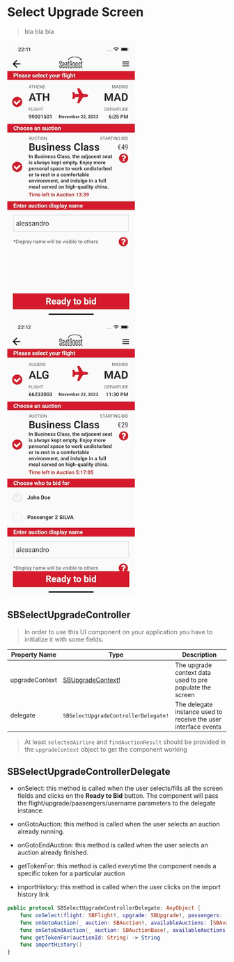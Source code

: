 # Select Upgrade Screen

> bla bla bla

![Select Upgrade](images/select-upgrade-1.jpg "Select Upgrade")
![Select Upgrade with Passengers](images/select-upgrade-2.jpg "Select Upgrade with Passengers")

## SBSelectUpgradeController

> In order to use this UI component on your application you have to initialize it with some fields:

| **Property Name** | **Type**                                           | **Description**                                                 |
|-------------------|----------------------------------------------------|-----------------------------------------------------------------|
| upgradeContext    | [SBUpgradeContext!](object-model/sbupgradecontext) | The upgrade context data used to pre populate the screen        |
| delegate          | `SBSelectUpgradeControllerDelegate!`               | The delegate instance used to receive the user interface events |

> At least ```selectedAirline``` and ```findAuctionResult``` should be provided in the ```upgradeContext``` object to get the component working


## SBSelectUpgradeControllerDelegate

* onSelect: this method is called when the user selects/fills all the screen fields and clicks on the **Ready to Bid** button. The component will pass the flight/upgrade/paasengers/username parameters to the delegate instance.

* onGotoAuction: this method is called when the user selects an auction already running.

* onGotoEndAuction: this method is called when the user selects an auction already finished.

* getTokenFor: this method is called everytime the component needs a specific token for a particular auction

* importHistory: this method is called when the user clicks on the import history link


```swift
public protocol SBSelectUpgradeControllerDelegate: AnyObject {
    func onSelect(flight: SBFlight!, upgrade: SBUpgrade!, passengers: [SBPassenger], username: String)
    func onGotoAuction(_ auction: SBAuction!, availableAuctions: [SBAvailableAuction]?)
    func onGotoEndAuction(_ auction: SBAuctionBase!, availableAuctions: [SBAvailableAuction]?)
    func getTokenFor(auctionId: String) -> String
    func importHistory()
}
```
